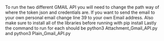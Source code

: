 To run the two different GMAIL API you will need to change the path way of where the token json and credentials are.
If you want to send the email to your own personal email change line 39 to your own Email address. 
Also make sure to install all of the libraries before running with pip install
Lastly the command to run for each should be python3 Attachment_Gmail_API.py    and  python3 Plain_Gmail_API.py